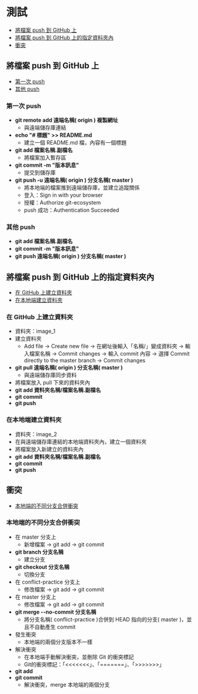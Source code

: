 # **測試**
- [將檔案 push 到 GitHub 上](#將檔案-push-到-GitHub-上)
- [將檔案 push 到 GitHub 上的指定資料夾內](#將檔案-push-到-GitHub-上的指定資料夾內)
- [衝突](#衝突)

## **將檔案 push 到 GitHub 上**
- [第一次 push](#第一次-push)
- [其他 push](#其他-push)
### **第一次 push**
- **git remote add 遠端名稱( origin ) 複製網址**
	- 與遠端儲存庫連結
- **echo "# 標題" >> README.md**
	- 建立一個 README.md 檔，內容有一個標題	
- **git add 檔案名稱.副檔名**
	- 將檔案加入暫存區
- **git commit -m "版本訊息"**
	- 提交到儲存庫
- **git push -u 遠端名稱( origin ) 分支名稱( master )**
	- 將本地端的檔案推到遠端儲存庫，並建立追蹤關係
	- 登入：Sign in with your browser
	- 授權：Authorize git-ecosystem
	- push 成功：Authentication Succeeded	
### **其他 push**
- **git add 檔案名稱.副檔名**
- **git commit -m "版本訊息"**
- **git push 遠端名稱( origin ) 分支名稱( master )**

## **將檔案 push 到 GitHub 上的指定資料夾內**
- [在 GitHub 上建立資料夾](#在-GitHub-上建立資料夾)
- [在本地端建立資料夾](#在本地端建立資料夾)
### **在 GitHub 上建立資料夾**
- 資料夾：image_1
- 建立資料夾
	- Add file -> Create new file -> 在網址後輸入「名稱/」變成資料夾 -> 輸入檔案名稱 -> Commit changes -> 輸入 commit 內容 -> 選擇 Commit directly to the master branch -> Commit changes
- **git pull 遠端名稱( origin ) 分支名稱( master )** 
	- 與遠端儲存庫同步資料
- 將檔案放入 pull 下來的資料夾內
- **git add 資料夾名稱/檔案名稱.副檔名**
- **git commit**
- **git push**
### **在本地端建立資料夾**
- 資料夾：image_2
- 在與遠端儲存庫連結的本地端資料夾內，建立一個資料夾
- 將檔案放入新建立的資料夾內
- **git add 資料夾名稱/檔案名稱.副檔名**
- **git commit**
- **git push**

## **衝突**
- [本地端的不同分支合併衝突](#本地端的不同分支合併衝突)
### **本地端的不同分支合併衝突**
- 在 master 分支上
	- 新增檔案 -> git add -> git commit
- **git branch 分支名稱**
	- 建立分支
- **git checkout 分支名稱**
	- 切換分支
- 在 conflict-practice 分支上
	- 修改檔案 -> git add -> git commit
- 在 master 分支上
	- 修改檔案 -> git add -> git commit
- **git merge --no-commit 分支名稱**
	- 將分支名稱( conflict-practice )合併到 HEAD 指向的分支( master )，並且不自動產生 commit
- 發生衝突
	- 本地端的兩個分支版本不一樣
- 解決衝突
	- 在本地端手動解決衝突，並刪除 Git 的衝突標記
	- Git的衝突標記：「<<<<<<<」、「=======」、「>>>>>>>」
- **git add**
- **git commit**
	- 解決衝突，merge 本地端的兩個分支
